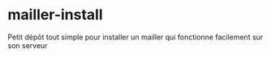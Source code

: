 # mailler-install
Petit dépôt tout simple pour installer un mailler qui fonctionne facilement sur son serveur
